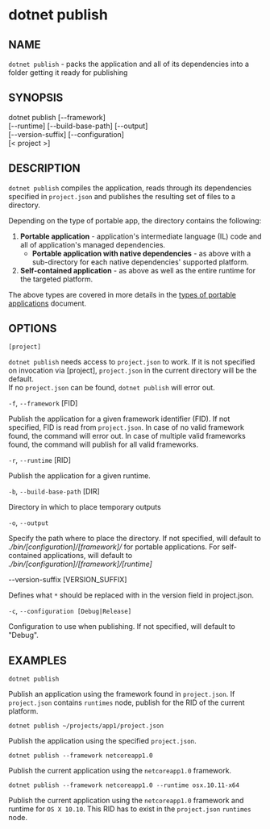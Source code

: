 dotnet publish
==============

## NAME

`dotnet publish` - packs the application and all of its dependencies into a folder getting it ready for publishing

## SYNOPSIS

dotnet publish [--framework]  
    [--runtime] [--build-base-path] [--output]  
    [--version-suffix] [--configuration]  
    [< project >]  

## DESCRIPTION

`dotnet publish` compiles the application, reads through its dependencies specified in `project.json` and publishes the resulting set of files to a directory. 

Depending on the type of portable app, the directory contains the following:

1. **Portable application** - application's intermediate language (IL) code and all of application's managed dependencies.
    * **Portable application with native dependencies** - as above with a sub-directory for each native dependencies' 
    supported platform. 
2. **Self-contained application** - as above as well as the entire runtime for the targeted platform.

The above types are covered in more details in the [types of portable applications](../../app-types.md) document. 

## OPTIONS

`[project]` 
    
`dotnet publish` needs access to `project.json` to work. If it is not specified on invocation via [project], 
`project.json` in the current directory will be the default.     
If no `project.json` can be found, `dotnet publish` will error out. 

`-f`, `--framework` [FID]

Publish the application for a given framework identifier (FID). If not specified, FID is read from `project.json`. In case of no valid framework found, the command will error out. In case of multiple valid frameworks found, the command will publish for all valid frameworks. 


`-r`, `--runtime` [RID]

Publish the application for a given runtime. 

`-b`, `--build-base-path` [DIR]

Directory in which to place temporary outputs

`-o`, `--output`

Specify the path where to place the directory. If not specified, will default to _./bin/[configuration]/[framework]/_ 
for portable applications. For self-contained applications, will default to _./bin/[configuration]/[framework]/[runtime]_

--version-suffix [VERSION_SUFFIX]

Defines what `*` should be replaced with in the version field in project.json.

`-c`, `--configuration [Debug|Release]`

Configuration to use when publishing. If not specified, will default to "Debug".

## EXAMPLES

`dotnet publish`

Publish an application using the framework found in `project.json`. If `project.json` contains `runtimes` node, publish 
for the RID of the current platform. 

`dotnet publish ~/projects/app1/project.json`
    
Publish the application using the specified `project.json`.
	
`dotnet publish --framework netcoreapp1.0`
    
Publish the current application using the `netcoreapp1.0` framework.
	
`dotnet publish --framework netcoreapp1.0 --runtime osx.10.11-x64`
    
Publish the current application using the `netcoreapp1.0` framework and runtime for `OS X 10.10`. This RID has to 
exist in the `project.json` `runtimes` node. 

